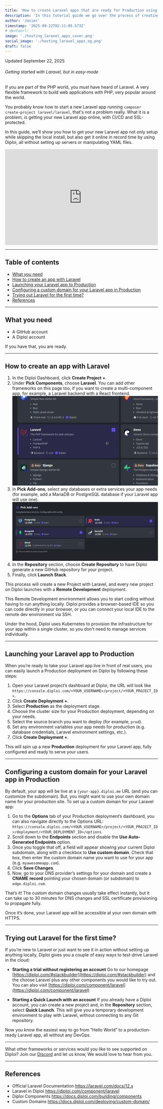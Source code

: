 ```yaml
---
title: 'How to create Laravel apps that are ready for Production using Diploi'
description: 'In this tutorial guide we go over the process of creating and hosting an application using Laravel in Diploi'
author: 'Javier'
timestamp: '2025-09-22T02:11:05.573Z'
# devtoUrl: ''
image: './hosting_laravel_apps_cover.png'
social_image: './hosting_laravel_apps_og.png'
draft: false
---
```


Updated <time datetime="2025-09-22T03:00:05.000Z">September 22, 2025</time>

###### Getting started with Laravel, but in easy-mode

If you are part of the PHP world, you must have heard of Laravel. A very flexible framework to build web applications with PHP, very popular around the world.

You probably know how to start a new Laravel app running `composer create-project laravel/laravel`, that's not a problem really. What it is a problem, is getting your new Laravel app online, with CI/CD and SSL-protected.

In this guide, we’ll show you how to get your new Laravel app not only setup while skipping the local install, but also get it online in record time by using Diploi, all without setting up servers or manipulating YAML files.

<div style="display:flex; justify-content:center; width:100%">
    <iframe width="560" height="315" src="https://www.youtube.com/embed/A9SRN3mq0EY?si=neZQyfphSPVTVrO2" title="Launching a Laravel app with Diploi" frameborder="0" allow="accelerometer; autoplay; clipboard-write; encrypted-media; gyroscope; picture-in-picture; web-share" referrerpolicy="strict-origin-when-cross-origin" allowfullscreen></iframe>
</div>

---

## Table of contents

- [What you need](#what-you-need)
- [How to create an app with Laravel](#how-to-create-an-app-with-laravel)
- [Launching your Laravel app to Production](#launching-your-laravel-app-to-production)
- [Configuring a custom domain for your Laravel app in Production](#configuring-a-custom-domain-for-your-laravel-app-in-production)
- [Trying out Laravel for the first time?](#trying-out-laravel-for-the-first-time)
- [References](#references)

---

## What you need

- A GitHub account
- A Diploi account

If you have that, you are ready.

---

## How to create an app with Laravel

1.  In the Diploi Dashboard, click **Create Project +**.
2.  Under **Pick Components**, choose **Laravel**. You can add other frameworks on this page too, if you want to create a multi-component app, for example, a Laravel backend with a React frontend.
    ![Selecting the Laravel component](selecting-the-laravel-component.png)
3.  In **Pick Add-ons**, select any databases or extra services your app needs (for example, add a MariaDB or PostgreSQL database if your Laravel app will use one).
    ![Adding a database to Laravel](adding-a-database-to-laravel.png)
4.  In the **Repository** section, choose **Create Repository** to have Diploi generate a new GitHub repository for your project.
5.  Finally, click **Launch Stack**.

This process will create a new Project with Laravel, and every new project on Diploi launches with a **Remote Development** deployment.

This Remote Development envrironment allows you to start coding without having to run anything locally. Diploi provides a browser-based IDE so you can code directly in your browser, or you can connect your local IDE to the remote dev environment via SSH.

Under the hood, Diploi uses Kubernetes to provision the infrastructure for your app within a single cluster, so you don't need to manage services individually.

---

## Launching your Laravel app to Production

When you’re ready to take your Laravel app live in front of real users, you can easily launch a Production deployment on Diploi by following these steps:

1. Open your Laravel project’s dashboard at Diploi, the URL will look like `https://console.diploi.com/<YOUR_USERNAME>/project/<YOUR_PROJECT_ID>`.
2. Click **Create Deployment +**.
3. Select **Production** as the deployment stage.
4. Choose the cluster size for your Production deployment, depending on your needs.
5. Select the source branch you want to deploy (for example, `prod`).
6. Set any environment variables your app needs for production (e.g. database credentials, Laravel environment settings, etc.).
7. Click **Create Deployment +**.

This will spin up a new **Production** deployment for your Laravel app, fully configured and ready to serve your users.

---

## Configuring a custom domain for your Laravel app in Production

By default, your app will be live at a `{your-app}.diploi.me` URL (and you can customize the subdomain). But, you might want to use your own domain name for your production site. To set up a custom domain for your Laravel app:

1. Go to the **Options** tab of your Production deployment’s dashboard, you can also navigate directly to the Options URL:
   `https://console.diploi.com/<YOUR_USERNAME>/project/<YOUR_PROJECT_ID>/deployment/<YOUR_DEPLOYMENT_ID>/options`.
2. Scroll down to the **Endpoints** section and disable the **Use Auto-Generated Endpoints** option.
3. Once you toggle that off, a field will appear showing your current Diploi subdomain, along with a checkbox to **Use custom domain**. Check that box, then enter the custom domain name you want to use for your app (e.g. `myawesomeapp.com`).
4. Click **Save Changes**.
5. Now, go to your DNS provider’s settings for your domain and create a **CNAME record** pointing your chosen domain (or subdomain) to `edge.diploi.com`.

That’s it! The custom domain changes usually take effect instantly, but it can take up to 30 minutes for DNS changes and SSL certificate provisioning to propagate fully.

Once it’s done, your Laravel app will be accessible at your own domain with HTTPS.

---

## Trying out Laravel for the first time?

If you’re new to Laravel or just want to see it in action without setting up anything locally, Diploi gives you a couple of easy ways to test-drive Laravel in the cloud:

- **Starting a trial without registering an account**
  Go to our homepage [https://diploi.com/#stackbuilder](https://diploi.com/#stackbuilder) and the choose Laravel plus any other components you would like to try out. You can also visit [https://diploi.com/component/laravel](https://diploi.com/component/laravel)

- **Starting a Quick Launch with an account**
  If you already have a Diploi account, you can create a new project and, in the **Repository** section, select **Quick Launch**. This will give you a temporary development environment to play with Laravel, without connecting to any Git repository.

Now you know the easiest way to go from “Hello World” to a production-ready Laravel app, all without any DevOps.

---

What other frameworks or services would you like to see supported on Diploi? Join our [Discord](https://discord.com/invite/vvgQxVjC8G) and let us know, We would love to hear from you.

---

## References

- Official Laravel Documentation https://laravel.com/docs/12.x
- Laravel in Diploi https://diploi.com/component/laravel
- Diploi Components https://docs.diploi.com/building/components
- Custom Domains https://docs.diploi.com/deploying/custom-domain/
